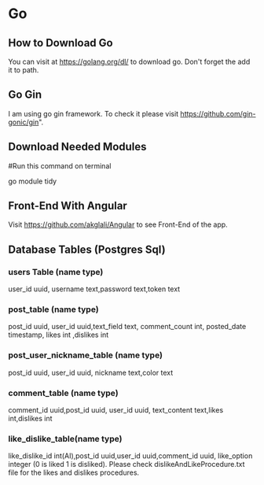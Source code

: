 # Go

## How to Download Go

You can visit at https://golang.org/dl/ to download go. Don't forget the add it to path.

## Go Gin

I am using go gin framework. To check it please visit https://github.com/gin-gonic/gin".

## Download Needed Modules

#Run this command on terminal 

go module tidy

## Front-End With Angular

Visit https://github.com/akglali/Angular to see Front-End of the app.

## Database Tables (Postgres Sql)
### users Table (name type)
user_id uuid, username text,password text,token text 
### post_table (name type)
post_id uuid, user_id uuid,text_field text, comment_count int, posted_date timestamp, likes int ,dislikes int
### post_user_nickname_table (name type)
post_id uuid, user_id uuid, nickname text,color text
### comment_table (name type)
comment_id uuid,post_id uuid, user_id uuid, text_content text,likes int,dislikes int
### like_dislike_table(name type)
like_dislike_id int(AI),post_id uuid,user_id uuid,comment_id uuid, like_option integer (0 is liked 1 is disliked).
Please check dislikeAndLikeProcedure.txt file for the likes and dislikes procedures. 